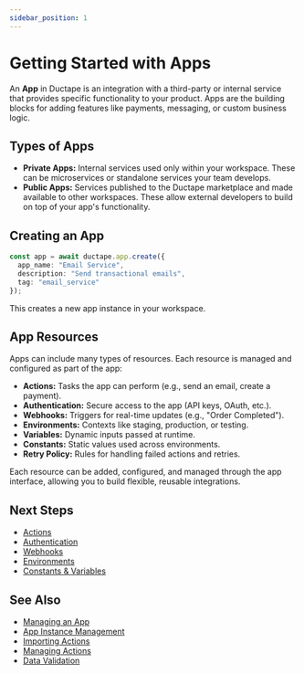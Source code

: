 ```yaml
---
sidebar_position: 1
---
```


# Getting Started with Apps

An **App** in Ductape is an integration with a third-party or internal service that provides specific functionality to your product. Apps are the building blocks for adding features like payments, messaging, or custom business logic.

## Types of Apps

- **Private Apps:** Internal services used only within your workspace. These can be microservices or standalone services your team develops.
- **Public Apps:** Services published to the Ductape marketplace and made available to other workspaces. These allow external developers to build on top of your app's functionality.

## Creating an App

```ts
const app = await ductape.app.create({
  app_name: "Email Service",
  description: "Send transactional emails",
  tag: "email_service"
});
```

This creates a new app instance in your workspace.

## App Resources

Apps can include many types of resources. Each resource is managed and configured as part of the app:

- **Actions:** Tasks the app can perform (e.g., send an email, create a payment).
- **Authentication:** Secure access to the app (API keys, OAuth, etc.).
- **Webhooks:** Triggers for real-time updates (e.g., "Order Completed").
- **Environments:** Contexts like staging, production, or testing.
- **Variables:** Dynamic inputs passed at runtime.
- **Constants:** Static values used across environments.
- **Retry Policy:** Rules for handling failed actions and retries.

Each resource can be added, configured, and managed through the app interface, allowing you to build flexible, reusable integrations.

## Next Steps

- [Actions](./actions/)
- [Authentication](./authentication.md)
- [Webhooks](./webhooks/)
- [Environments](./environments.md)
- [Constants & Variables](./constants-variables.md)

## See Also

* [Managing an App](./create-app.md)
* [App Instance Management](./app-instance.md)
* [Importing Actions](./import-actions.md)
* [Managing Actions](./update-action.md)
* [Data Validation](./update-validation.md)
